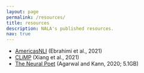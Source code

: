 ```yaml
---
layout: page
permalink: /resources/
title: resources
description: NALA's published resources.
nav: true
---
```


<ul>
<li> <a target="_blank" href="https://github.com/nala-cub/AmericasNLI">AmericasNLI</a> (Ebrahimi et al., 2021)</li>
<li> <a target="_blank" href="https://github.com/beileixiang/CLiMP/raw/main/CLiMP_corpus.zip">CLiMP</a> (Xiang et al., 2021)</li>
<li> <a target="_blank" href="https://drive.google.com/file/d/1nrv_SoabDf0t4j3UDDBfA_YYvRmv1NOG/view?usp=sharing">The Neural Poet</a> (Agarwal and Kann, 2020; 5.1GB)</li>
</ul>
